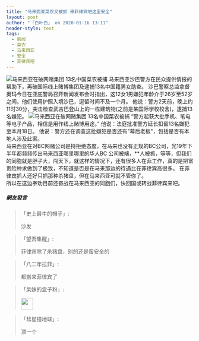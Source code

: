 ```yaml
---
title: "马来西亚菜农又被抓 来菲律宾吧这里安全"
layout: post
author: "「白叶白」 on 2020-01-16 13:11"
header-style: text
tags:
  - 新闻
  - 菜农
  - 马来西亚
  - 安全
  - 菲律宾吧
---
```


<img src="http://images.feileyuan.com/images/ueditor/202001161309000045.png" title="马来西亚在破网赌集团  13名中国菜农被捕" alt="马来西亚在破网赌集团  13名中国菜农被捕">
马来西亚沙巴警方在民众提供情报的帮助下，再破国际线上赌博集团及逮捕13名中国籍男女助查。
沙巴警察总监拿督奥玛今日在亚庇警局召开新闻发布会时指出，这12女1男嫌犯年龄介于26岁至52岁之间，他们使用护照入境沙巴，逗留时间不及一个月。
他说：警方2天前，晚上约11时30分，突击检查武吉巴登山上的一栋建筑物(之前是某国际学校校舍)，逮捕13名嫌犯。
<img src="http://images.feileyuan.com/images/ueditor/202001161309000056.png" title="马来西亚在破网赌集团  13名中国菜农被捕" alt="马来西亚在破网赌集团  13名中国菜农被捕">
“警方起获大批手机、笔电等电子产品，相信是用作线上赌博用途。”
他说：法庭批准警方延长扣留13名嫌犯至本月18日。
他说：警方还在调查这批嫌犯是否还有"幕后老板"，包括是否有本地人涉及此案。
<br>
马来西亚在对BC网赌公司是持拒绝态度，在马来也没有正规的BC公司，光19年下半年都频频传出马来西亚哪里哪里的华人BC 公司被端，**人被抓，等等，但我们的同胞就是胆子大，闯天下，就这样的情况下，还有很多人在菲工作，真的是把富贵险种求做到了极致，不知道是否是在马来那边的待遇比在菲律宾高很多。
在菲律宾抓人还好只抓那种杀猪盘，但在马来西亚可就不管你了。
<br>
所以在这边奉劝目前还奋战在马来西亚的同胞们，快回国或转战菲律宾来吧。

##### 網友發言 
> 「史上最牛的帽子」:
> <p>沙发</p>

> 「望吾集醒」:
> <p>菲律宾除了杀猪盘，别的还是蛮安全的</p>

> 「八二年拉菲」:
> <p>都搬来菲律宾了</p>

> 「呆妹的盒子粉」:
> <p><img src="http://images.feileyuan.com/images/ueditor/dialogs/emotion/images/default/df_028.gif" width="32" height="32"></p>

> 「彗星撞地球」:
> <p>顶一个</p>


